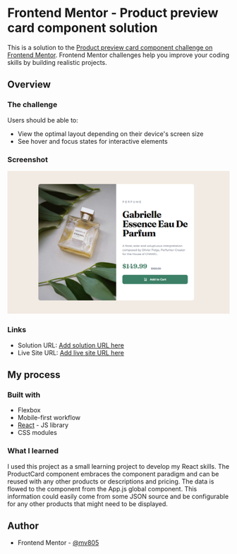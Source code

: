 # Frontend Mentor - Product preview card component solution

This is a solution to the [Product preview card component challenge on Frontend Mentor](https://www.frontendmentor.io/challenges/product-preview-card-component-GO7UmttRfa). Frontend Mentor challenges help you improve your coding skills by building realistic projects. 

## Overview

### The challenge

Users should be able to:

- View the optimal layout depending on their device's screen size
- See hover and focus states for interactive elements

### Screenshot

![](./screenshot.PNG)

### Links

- Solution URL: [Add solution URL here](https://your-solution-url.com)
- Live Site URL: [Add live site URL here](https://your-live-site-url.com)

## My process

### Built with

- Flexbox
- Mobile-first workflow
- [React](https://reactjs.org/) - JS library
- CSS modules

### What I learned

I used this project as a small learning project to develop my React skills. The ProductCard component embraces the component paradigm and can be reused with any other products or descriptions and pricing. The data is flowed to the component from the App.js global component. This information could easily come from some JSON source and be configurable for any other products that might need to be displayed.

## Author

- Frontend Mentor - [@mv805](https://www.frontendmentor.io/profile/mv805)
